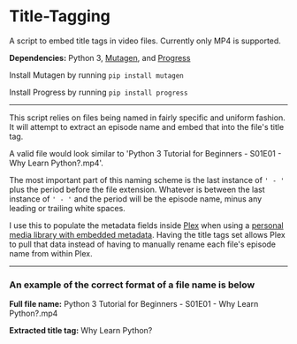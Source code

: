 # Title-Tagging
A script to embed title tags in video files. Currently only MP4 is supported.

**Dependencies:** Python 3, [Mutagen](https://github.com/quodlibet/mutagen), and [Progress](https://github.com/verigak/progress/)

Install Mutagen by running `pip install mutagen`

Install Progress by running `pip install progress`

---

This script relies on files being named in fairly specific and uniform fashion.
It will attempt to extract an episode name and embed that into the file's title tag.

A valid file would look similar to 'Python 3 Tutorial for Beginners - S01E01 - Why Learn Python?.mp4'.

The most important part of this naming scheme is the last instance of `' - '` plus the
period before the file extension. Whatever is between the last instance of `' - '` and the period will
be the episode name, minus any leading or trailing white spaces.

I use this to populate the metadata fields inside [Plex](https://www.plex.tv/) when using a [personal media library with embedded metadata](https://support.plex.tv/articles/200265256-naming-home-series-media/). Having the title tags set allows Plex to pull that data instead of having to manually rename each file's episode name from within Plex.

---

### An example of the correct format of a file name is below

**Full file name:** Python 3 Tutorial for Beginners - S01E01 - Why Learn Python?.mp4

**Extracted title tag:** Why Learn Python?
